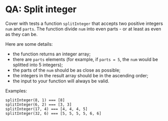 # QA: Split integer
Cover with tests a function `splitInteger` that accepts two positive integers `num` and `parts`.
The function divide `num` into even parts - or at least as even as they can be.

Here are some details:
- the function returns an integer array;
- there are `parts` elements (for example, if `parts = 5`, the `num` would be
  splitted into 5 integers);
- the parts of the `num` should be as close as possible;
- the integers in the result array should be in the ascending order;
- the input to your function will always be valid.

Examples:
```
splitInteger(8, 1) === [8]
splitInteger(6, 2) === [3, 3]
splitInteger(17, 4) === [4, 4, 4, 5]
splitInteger(32, 6) === [5, 5, 5, 5, 6, 6]
```
